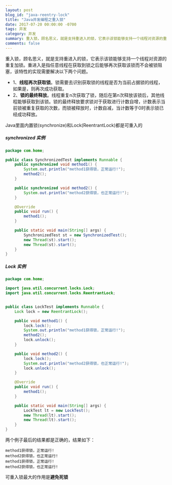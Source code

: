 ```yaml
---
layout: post
blog_id: "java-reentry-lock"
title: "Java并发编程之重入锁"
date: 2017-07-20 00:00:00 -0700
tags: 并发
category: 并发
summary: 重入锁，顾名思义，就是支持重进入的锁，它表示该锁能够支持一个线程对资源的重复加锁
comments: false
---
```


重入锁，顾名思义，就是支持重进入的锁，它表示该锁能够支持一个线程对资源的重复加锁。重进入是指任意线程在获取到锁之后能够再次获取该锁而不会被锁阻塞，该特性的实现需要解决以下两个问题。

+ 1、**线程再次获取锁**。锁需要去识别获取锁的线程是否为当前占据锁的线程，如果是，则再次成功获取。
+ 2、**锁的最终释放**。线程重复n次获取了锁，随后在第n次释放该锁后，其他线程能够获取到该锁。锁的最终释放要求锁对于获取进行计数自增，计数表示当前锁被重复获取的次数，而锁被释放时，计数自减，当计数等于0时表示锁已经成功释放。

Java里面内置锁(synchronize)和Lock(ReentrantLock)都是可重入的


##### synchronized 实例

```java
package com.home;

public class SynchronizedTest implements Runnable {
    public synchronized void method1() {
        System.out.println("method1获得锁，正常运行!");
        method2();
    }

    public synchronized void method2() {
        System.out.println("method2获得锁，也正常运行!");
    }

    @Override
    public void run() {
        method1();
    }

    public static void main(String[] args) {
        SynchronizedTest st = new SynchronizedTest();
        new Thread(st).start();
        new Thread(st).start();
    }
}

```

##### Lock 实例

```java
package com.home;

import java.util.concurrent.locks.Lock;
import java.util.concurrent.locks.ReentrantLock;


public class LockTest implements Runnable {
    Lock lock = new ReentrantLock();

    public void method1() {
        lock.lock();
        System.out.println("method1获得锁，正常运行!");
        method2();
        lock.unlock();
    }

    public void method2() {
        lock.lock();
        System.out.println("method2获得锁，也正常运行!");
        lock.unlock();
    }

    @Override
    public void run() {
        method1();
    }

    public static void main(String[] args) {
        LockTest lt = new LockTest();
        new Thread(lt).start();
        new Thread(lt).start();
    }
}
```

两个例子最后的结果都是正确的，结果如下：

```bath
method1获得锁，正常运行!
method2获得锁，也正常运行!
method1获得锁，正常运行!
method2获得锁，也正常运行!
```

可重入锁最大的作用是**避免死锁**